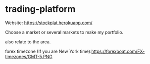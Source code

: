 # trading-platform

Website: https://stockplat.herokuapp.com/

Choose a market or several markets to make my portfolio.

also relate to the area.

forex timezone (If you are New York time):https://forexboat.com/FX-timezones/GMT-5.PNG
